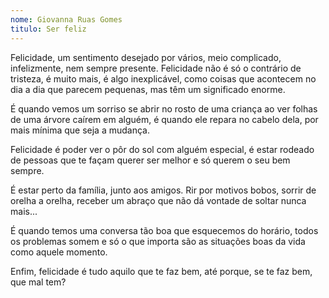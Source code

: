 ```yaml
---
nome: Giovanna Ruas Gomes
titulo: Ser feliz
---
```


Felicidade, um sentimento desejado por vários, meio complicado, infelizmente, nem sempre presente. 	Felicidade não é só o contrário de tristeza, é muito mais, é algo inexplicável, como coisas que acontecem no dia a dia que parecem pequenas, mas têm um significado enorme.

É quando vemos um sorriso se abrir no rosto de uma criança ao ver folhas de uma árvore caírem em alguém, é quando ele repara no cabelo dela, por mais mínima que seja a mudança.

Felicidade é poder ver o pôr do sol com alguém especial, é estar rodeado de pessoas que te façam querer ser melhor e só querem o seu bem sempre.

É estar perto da família, junto aos amigos. Rir por motivos bobos, sorrir de orelha a orelha, receber um abraço que não dá vontade de soltar nunca mais...

É quando temos uma conversa tão boa que esquecemos do horário, todos os problemas somem e só o que importa são as situações boas da vida como aquele momento.

Enfim, felicidade é tudo aquilo que te faz bem, até porque, se te faz bem, que mal tem?
